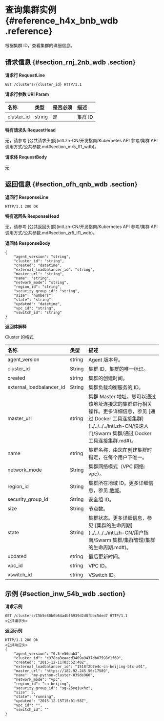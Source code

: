 # 查询集群实例 {#reference_h4x_bnb_wdb .reference}

根据集群 ID，查看集群的详细信息。

## 请求信息 {#section_rnj_2nb_wdb .section}

**请求行 RequestLine**

```
GET /clusters/{cluster_id} HTTP/1.1
```

**请求行参数 URI Param**

|名称|类型|是否必须|描述|
|:-|:-|:---|:-|
|cluster\_id|string|是|集群 ID|

**特有请求头 RequestHead**

无，请参考 [公共请求头部](intl.zh-CN/开发指南/Kubernetes API 参考/集群 API 调用方式/公共参数.md#section_mr5_lf1_wdb)。

**请求体 RequestBody**

无

## 返回信息 {#section_ofh_qnb_wdb .section}

**返回行 ResponseLine**

```
HTTP/1.1 200 OK
```

**特有返回头 ResponseHead**

无，请参考 [公共返回头部](intl.zh-CN/开发指南/Kubernetes API 参考/集群 API 调用方式/公共参数.md#section_zr5_lf1_wdb)。

**返回体 ResponseBody**

```
{
    "agent_version": "string",
    "cluster_id": "string",
    "created": "datetime",
    "external_loadbalancer_id": "string",
    "master_url": "string",
    "name": "string",
    "network_mode": "string",
    "region_id": "string",
    "security_group_id": "string",
    "size": "numbers",
    "state": "string",
    "updated": "datetime",
    "vpc_id": "string",
    "vswitch_id": "string"
}
```

**返回体解释**

Cluster 的格式

|名称|类型|描述|
|:-|:-|:-|
|agent\_version|string|Agent 版本号。|
|cluster\_id|String|集群 ID，集群的唯一标识。|
|created|string|集群的创建时间。|
|external\_loadbalancer\_id|String|集群负载均衡服务的 ID。|
|master\_url|string|集群 Master 地址，您可以通过该地址连接您的集群进行相关操作。更多详细信息，参见 [通过 Docker 工具连接集群](../../../../intl.zh-CN/快速入门/Swarm 集群/通过 Docker 工具连接集群.md#)。|
|name|string|集群名称，由您在创建集群时指定，在每个用户下唯一。|
|network\_mode|String|集群网络模式（VPC 网络: vpc）。|
|region\_id|String|集群所在地域 ID。更多详细信息，参见 [地域](../../../../intl.zh-CN/.md#)。|
|security\_group\_id|String|安全组 ID。|
|size|String|节点数。|
|state|String|集群状态。更多详细信息，参见 [集群的生命周期](../../../../intl.zh-CN/用户指南/Swarm 集群/集群管理/集群的生命周期.md#)。|
|updated|string|最后更新时间。|
|vpc\_id|string|VPC ID。|
|vswitch\_id|string|VSwitch ID。|

## 示例 {#section_inw_54b_wdb .section}

**请求示例**

```
GET /clusters/C5b5e80b0b64a4bf6939d2d8fbbc5ded7 HTTP/1.1
<公共请求头>
```

**返回示例**

```
HTTP/1.1 200 Ok
<公共响应头>
{
    "agent_version": "0.5-e56dab3",
    "cluster_id": "c978ca3eaacd3409a9437db07598f1f69",
    "created": "2015-12-11T03:52:40Z",
    "external_loadbalancer_id": "1518f2b7e4c-cn-beijing-btc-a01",
    "master_url": "https://182.92.245.56:17589",
    "name": "my-python-cluster-039de960",
    "network_mode": "vpc",
    "region_id": "cn-beijing",
    "security_group_id": "sg-25yqjuxhz",
    "size": 5,
    "state": "running",
    "updated": "2015-12-15T15:01:58Z",
    "vpc_id": "",
    "vswitch_id": ""
}
```

